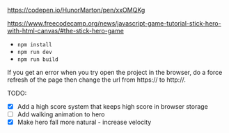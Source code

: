 https://codepen.io/HunorMarton/pen/xxOMQKg

https://www.freecodecamp.org/news/javascript-game-tutorial-stick-hero-with-html-canvas/#the-stick-hero-game

- `npm install`
- `npm run dev`
- `npm run build`

If you get an error when you try open the project in the browser, do a force refresh of the page then change the url from https:// to http://.

TODO:

- [x] Add a high score system that keeps high score in browser storage
- [ ] Add walking animation to hero
- [x] Make hero fall more natural - increase velocity
